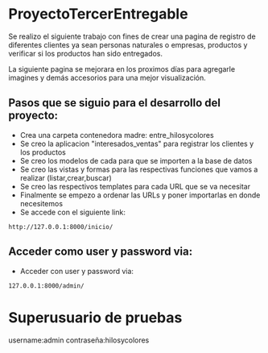 # ProyectoTercerEntregable
Se realizo el siguiente trabajo con fines de crear una pagina de registro de diferentes
clientes ya sean personas naturales o empresas, productos y verificar si los productos han
sido entregados.

La siguiente pagina se mejorara en los proximos días para agregarle imagines y demás accesorios
para una mejor visualización.

## Pasos que se siguio para el desarrollo del proyecto:
+ Crea una carpeta contenedora madre: entre_hilosycolores
+ Se creo la aplicacion "interesados_ventas" para registrar los clientes y los productos
+ Se creo los modelos de cada para que se importen a la base de datos
+ Se creo las vistas y formas para las respectivas funciones que vamos a realizar (listar,crear,buscar)
+ Se creo las respectivos templates para cada URL que se va necesitar
+ Finalmente se empezo a ordenar las URLs y poner importarlas en donde necesitemos 
+ Se accede con el siguiente link:
```
http://127.0.0.1:8000/inicio/
```

## Acceder como user y password via:
+ Acceder con user y password via:
```
127.0.0.1:8000/admin/
```
# Superusuario de pruebas
username:admin
contraseña:hilosycolores

